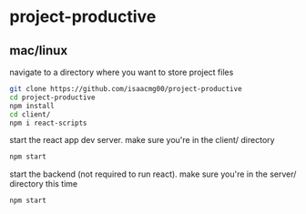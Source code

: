 # project-productive

## mac/linux

navigate to a directory where you want to store project files

```sh
git clone https://github.com/isaacmg00/project-productive
cd project-productive
npm install
cd client/
npm i react-scripts
```

start the react app dev server. make sure you're in the client/ directory

```sh
npm start
```

start the backend (not required to run react). make sure you're in the server/ directory this time

```sh
npm start
```
